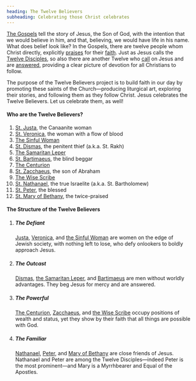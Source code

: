 ```yaml
---
heading: The Twelve Believers
subheading: Celebrating those Christ celebrates
---
```


[The Gospels](/the-gospels/) tell the story of Jesus, the Son of God, with the
intention that we would believe in him, and that, believing, we would have life
in his name. What does belief look like? In the Gospels, there are twelve
people whom Christ directly, explicitly <u>praises</u> for their <u
class="blue">faith</u>. Just as Jesus calls the [Twelve
Disciples](https://www.bibleinfo.com/en/questions/who-were-twelve-disciples),
so also there are another Twelve who <u class="blue">call</u> on Jesus and are
<u>answered</u>, providing a clear picture of devotion for all Christians to
follow.

The purpose of the Twelve Believers project is to build faith in our day by
promoting these saints of the Church—producing liturgical art, exploring their
stories, and following them as they follow Christ. Jesus celebrates the Twelve
Believers. Let us celebrate them, as well!


#### Who are the Twelve Believers?

1. [St. Justa](./st-justa/), the Canaanite woman
1. [St. Veronica](./st-veronica/), the woman with a flow of blood
1. [The Sinful Woman](./the-sinful-woman/)
1. [St. Dismas](./st-dismas/), the penitent thief (a.k.a. St. Rakh)
1. [The Samaritan Leper](./the-samaritan-leper/)
1. [St. Bartimaeus](./st-bartimaeus/), the blind beggar
1. [The Centurion](./the-centurion/)
1. [St. Zacchaeus](./st-zacchaeus/), the son of Abraham
1. [The Wise Scribe](./the-wise-scribe/)
1. [St. Nathanael](./st-nathanael/), the true Israelite (a.k.a. St. Bartholomew)
1. [St. Peter](./st-peter/), the blessed
1. [St. Mary of Bethany](./st-mary-of-bethany/), the twice-praised


#### The Structure of the Twelve Believers

1. ##### The Defiant 

   [Justa](./st-justa/), [Veronica](./st-veronica/), and [the Sinful
   Woman](./the-sinful-woman/) are women on the edge of Jewish society, with
   nothing left to lose, who defy onlookers to boldly approach Jesus.

1. ##### The Outcast

   [Dismas](./st-dismas/), [the Samaritan Leper](./the-samaritan-leper/), and
   [Bartimaeus](./st-bartimaeus/) are men without worldly advantages. They beg
   Jesus for mercy and are answered.

1. ##### The Powerful

   [The Centurion](./the-centurion/), [Zacchaeus](./st-zacchaeus/), and [the
   Wise Scribe](./the-wise-scribe/) occupy positions of wealth and status, yet
   they show by their faith that all things are possible with God.

1. ##### The Familiar
   
   [Nathanael](./st-nathanael/), [Peter](./st-peter/), and [Mary of
   Bethany](./st-mary-of-bethany/) are close friends of Jesus. Nathanael and
   Peter are among the Twelve Disciples—indeed Peter is the most prominent—and
   Mary is a Myrrhbearer and Equal of the Apostles.
